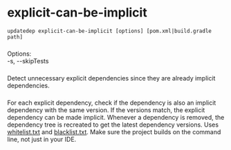 # explicit-can-be-implicit

```
updatedep explicit-can-be-implicit [options] [pom.xml|build.gradle path]
```

###
Options:\
-s, --skipTests

###
Detect unnecessary explicit dependencies since they are already implicit dependencies.

###
For each explicit dependency, check if the dependency is also an implicit dependency with the same version. If the versions match, the explicit dependency can be made implicit. Whenever a dependency is removed, the dependency tree is recreated to get the latest dependency versions. Uses [whitelist.txt](https://github.com/teamextension/updatedep/blob/main/actions/WHITELIST.md) and [blacklist.txt](https://github.com/teamextension/updatedep/blob/main/actions/BLACKLIST.md). Make sure the project builds on the command line, not just in your IDE.
